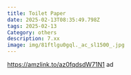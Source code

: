 ```yaml
---
title: Toilet Paper
date: 2025-02-13T08:35:49.798Z
tags: 2025-02-13
Category: others
description: 7.xx
image: img/81ftlgu0gql._ac_sl1500_.jpg
---
```

https://amzlink.to/az0fqdsdW71N1  ad